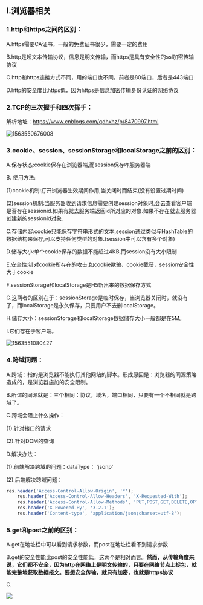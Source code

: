 ## I.浏览器相关

### 1.http和https之间的区别：

A.https需要CA证书，一般的免费证书很少，需要一定的费用

B.http是超文本传输协议，信息是明文传输，而https是具有安全性的ssl加密传输协议

C.http和https连接方式不同，用的端口也不同，前者是80端口，后者是443端口

D.http的安全度比https低，因为https是信息加密传输身份认证的网络协议

### 2.TCP的三次握手和四次挥手：

解析地址：https://www.cnblogs.com/qdhxhz/p/8470997.html

![1563550676008](C:\Users\wugang\AppData\Roaming\Typora\typora-user-images\1563550676008.png)

### 3.cookie、session、sessionStorage和localStorage之前的区别：

A.保存状态:cookie保存在浏览器端,而session保存咋服务器端

B. 使用方法:

(1)cookie机制:打开浏览器生效期间作用,当关闭时而结束(没有设置过期时间)

(2)session机制:当服务器收到请求信息需要创建session对象时,会去查看客户端是否存在sessionid.如果有就去服务端返回id所对应的对象.如果不存在就去服务器创建新的sessionid对象.

C.存储内容:cookie只能保存字符串形式的文本,session通过类似与HashTable的数据结构来保存,可以支持任何类型的对象.(session中可以含有多个对象)

D.储存大小:单个cookie保存的数据不能超过4KB,而session没有大小限制

E.安全性:针对cookie所存在的攻击,如cookie欺骗、cookie截获，session安全性大于cookie

F.sessionStorage和localStorage是H5新出来的数据保存方式

G.这两者的区别在于：sessionStorage是临时保存，当浏览器关闭时，就没有了，而localStorage是永久保存，只要用户不去删localStorage。

H.储存大小：sessionStorage和localStorage数据储存大小一般都是在5M。

I.它们存在于客户端。

![1563551080427](C:\Users\wugang\AppData\Roaming\Typora\typora-user-images\1563551080427.png)



### 4.跨域问题：

A.跨域：指的是浏览器不能执行其他网站的脚本。形成原因是：浏览器的同源策略造成的，是浏览器施加的安全限制。

B.所谓的同源就是：三个相同：协议，域名，端口相同，只要有一个不相同就是跨域了。

C.跨域会阻止什么操作：

(1).针对接口的请求

(2).针对DOM的查询

D.解决办法：

(1).前端解决跨域的问题：dataType： 'jsonp'

(2).后端解决跨域问题：

```js
res.header('Access-Control-Allow-Origin', '*');
    res.header('Access-Control-Allow-Headers', 'X-Requested-With');
    res.header('Access-Control-Allow-Methods', 'PUT,POST,GET,DELETE,OPTIONS');
    res.header('X-Powered-By', '3.2.1');
    res.header('Content-type', 'application/json;charset=utf-8');
```

### 5.get和post之前的区别：

A.get在地址栏中可以看到请求参数，而post在地址栏看不到请求参数

B.get的安全性能比post的安全性能低，这两个是相对而言。**然而，从传输角度来说，它们都不安全，因为http在网络上是明文传输的，只要在网络节点上捉包，就能完整地获取数据报文。要想安全传输，就只有加密，也就是https协议**

C.

![](C:\Users\wugang\Desktop\1.jpeg)

